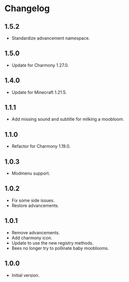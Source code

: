 # Changelog

## 1.5.2

- Standardize advancement namespace.

## 1.5.0

- Update for Charmony 1.27.0.

## 1.4.0

- Update for Minecraft 1.21.5.

## 1.1.1

- Add missing sound and subtitle for milking a moobloom.

## 1.1.0

- Refactor for Charmony 1.19.0.

## 1.0.3

- Modmenu support.

## 1.0.2

- Fix some side issues.
- Restore advancements.

## 1.0.1

- Remove advancements.
- Add charmony icon.
- Update to use the new registry methods.
- Bees no longer try to pollinate baby mooblooms.

## 1.0.0

- Initial version.
